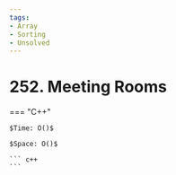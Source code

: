 ```yaml
---
tags:
- Array
- Sorting
- Unsolved
---
```



# 252. Meeting Rooms

=== "C++"

    $Time: O()$

    $Space: O()$

    ``` c++
    ```